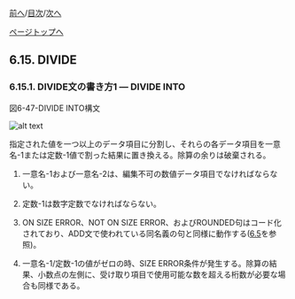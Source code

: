 <!--navi start1-->
[前へ](6-14-5.md)/[目次](https://opensourcecobol.github.io/markdown/TOC.html)/[次へ](6-15-2.md)
<!--navi end1-->
<!--navi start2-->

[ページトップへ](6-15-1.md)
<!--navi end2-->
## 6.15. DIVIDE

### 6.15.1. DIVIDE文の書き方1 ― DIVIDE INTO

図6-47-DIVIDE INTO構文

![alt text](Image/6-47-Divide.png)

指定された値を一つ以上のデータ項目に分割し、それらの各データ項目を一意名-1または定数-1値で割った結果に置き換える。除算の余りは破棄される。

1. 一意名-1および一意名-2は、編集不可の数値データ項目でなければならない。

2. 定数-1は数字定数でなければならない。

3. ON SIZE ERROR、NOT ON SIZE ERROR、およびROUNDED句はコード化されており、ADD文で使われている同名義の句と同様に動作する([6.5](6-5-1.md)を参照)。

4. 一意名-1/定数-1の値がゼロの時、SIZE ERROR条件が発生する。除算の結果、小数点の左側に、受け取り項目で使用可能な数を超える桁数が必要な場合も同様である。

